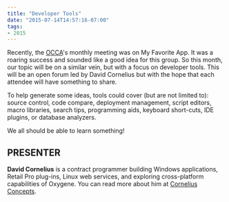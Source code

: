 ```yaml
---
title: "Developer Tools"
date: "2015-07-14T14:57:16-07:00"
tags:
- 2015
---
```


Recently, the [OCCA](https://www.occa.org)'s monthly meeting was on My Favorite App. It was a roaring success and sounded like a good idea for this group. So this month, our topic will be on a similar vein, but with a focus on developer tools. This will be an open forum led by David Cornelius but with the hope that each attendee will have something to share.

To help generate some ideas, tools could cover (but are not limited to): source control, code compare, deployment management, script editors, macro libraries, search tips, programming aids, keyboard short-cuts, IDE plugins, or database analyzers. 

We all should be able to learn something!

## PRESENTER ##

**David Cornelius** is a contract programmer building Windows applications, Retail Pro plug-ins, Linux web services, and exploring cross-platform capabilities of Oxygene. You can read more about him at [Cornelius Concepts](http://corneliusconcepts.com).
